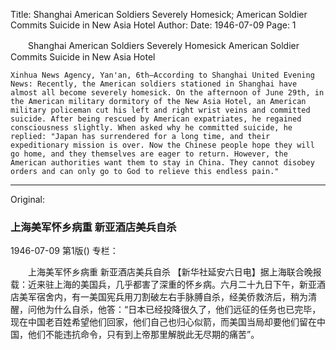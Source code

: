 Title: Shanghai American Soldiers Severely Homesick; American Soldier Commits Suicide in New Asia Hotel
Author:
Date: 1946-07-09
Page: 1

　　Shanghai American Soldiers Severely Homesick
    American Soldier Commits Suicide in New Asia Hotel

    Xinhua News Agency, Yan'an, 6th—According to Shanghai United Evening News: Recently, the American soldiers stationed in Shanghai have almost all become severely homesick. On the afternoon of June 29th, in the American military dormitory of the New Asia Hotel, an American military policeman cut his left and right wrist veins and committed suicide. After being rescued by American expatriates, he regained consciousness slightly. When asked why he committed suicide, he replied: "Japan has surrendered for a long time, and their expeditionary mission is over. Now the Chinese people hope they will go home, and they themselves are eager to return. However, the American authorities want them to stay in China. They cannot disobey orders and can only go to God to relieve this endless pain."



<hr /> 

Original: 


### 上海美军怀乡病重  新亚酒店美兵自杀

1946-07-09
第1版()
专栏：

　　上海美军怀乡病重
    新亚酒店美兵自杀
    【新华社延安六日电】据上海联合晚报载：近来驻上海的美国兵，几乎都害了深重的怀乡病。六月二十九日下午，新亚酒店美军宿舍内，有一美国宪兵用刀割破左右手脉膊自杀，经美侨救济后，稍为清醒，问他为什么自杀，他答：“日本已经投降很久了，他们远征的任务也已完毕，现在中国老百姓希望他们回家，他们自己也归心似箭，而美国当局却要他们留在中国，他们不能违抗命令，只有到上帝那里解脱此无尽期的痛苦”。
